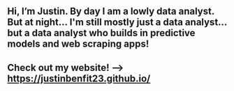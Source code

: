 ## Hi, I’m Justin. By day I am a lowly data analyst. But at night... I'm still mostly just a data analyst... but a data analyst who builds in predictive models and web scraping apps!
## Check out my website! --> https://justinbenfit23.github.io/


<!---
Justinbenfit23/Justinbenfit23 is a ✨ special ✨ repository because its `README.md` (this file) appears on your GitHub profile.
You can click the Preview link to take a look at your changes.
--->
